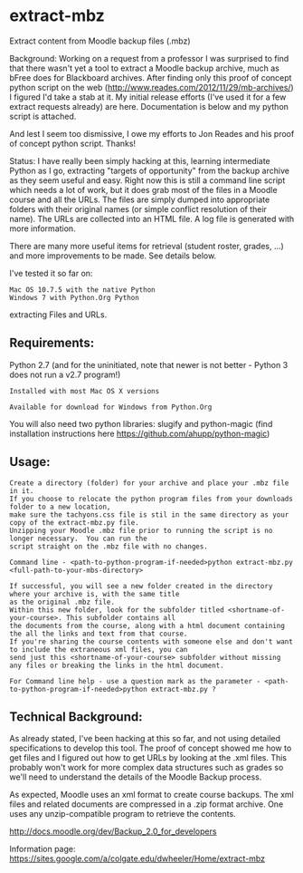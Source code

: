 extract-mbz
===========

Extract content from Moodle backup files (.mbz)

Background: 
Working on a request from a professor I was surprised to find that there wasn't yet a tool to extract a Moodle backup archive, much as bFree does for Blackboard archives. After finding only this proof of concept python script on the web (http://www.reades.com/2012/11/29/mb-archives/) I figured I'd take a stab at it. My initial release efforts (I've used it for a few extract requests already) are here. Documentation is below and my python script is attached. 

And lest I seem too dismissive, I owe my efforts to Jon Reades and his proof of concept python script. Thanks!

Status:
I have really been simply hacking at this, learning intermediate Python as I go, extracting "targets of opportunity" from the backup archive as they seem useful and easy. Right now this is still a command line script which needs a lot of work, but it does grab most of the files in a Moodle course and all the URLs. The files are simply dumped into appropriate folders with their original names (or simple conflict resolution of their name). The URLs are collected into an HTML file. A log file is generated with more information. 

There are many more useful items for retrieval (student roster, grades, ...) and more improvements to be made. See details below. 

I've tested it so far on:

    Mac OS 10.7.5 with the native Python
    Windows 7 with Python.Org Python

extracting Files and URLs.

## Requirements:
Python 2.7 (and for the uninitiated, note that newer is not better - Python 3 does not run a v2.7 program!) 

    Installed with most Mac OS X versions

    Available for download for Windows from Python.Org
    
You will also need two python libraries: slugify and python-magic (find installation instructions here https://github.com/ahupp/python-magic)

## Usage:

    Create a directory (folder) for your archive and place your .mbz file in it.
    If you choose to relocate the python program files from your downloads folder to a new location, 
    make sure the tachyons.css file is stil in the same directory as your copy of the extract-mbz.py file.
    Unzipping your Moodle .mbz file prior to running the script is no longer necessary.  You can run the 
    script straight on the .mbz file with no changes.
    
    Command line - <path-to-python-program-if-needed>python extract-mbz.py <full-path-to-your-mbs-directory>
    
    If successful, you will see a new folder created in the directory where your archive is, with the same title 
    as the original .mbz file.
    Within this new folder, look for the subfolder titled <shortname-of-your-course>. This subfolder contains all 
    the documents from the course, along with a html document containing the all the links and text from that course.
    If you're sharing the course contents with someone else and don't want to include the extraneous xml files, you can 
    send just this <shortname-of-your-course> subfolder without missing any files or breaking the links in the html document.
        
    For Command line help - use a question mark as the parameter - <path-to-python-program-if-needed>python extract-mbz.py ?  

## Technical Background:
As already stated, I've been hacking at this so far, and not using detailed specifications to develop this tool. The proof of concept showed me how to get files and I figured out how to get URLs by looking at the .xml files. This probably won't work for more complex data structures such as grades so we'll need to understand the details of the Moodle Backup process. 

As expected, Moodle uses an xml format to create course backups. The xml files and related documents are compressed in a .zip format archive. One uses any unzip-compatible program to retrieve the contents. 

http://docs.moodle.org/dev/Backup_2.0_for_developers

Information page: https://sites.google.com/a/colgate.edu/dwheeler/Home/extract-mbz
